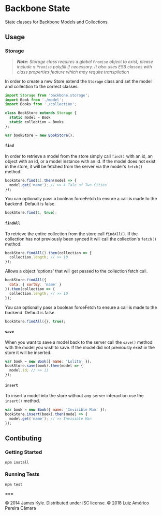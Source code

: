 # Backbone State

State classes for Backbone Models and Collections.

## Usage

### Storage

> _**Note:** Storage class requires a global `Promise` object to
> exist, please include a `Promise` polyfill if necessary.
> It also uses ES6 classes with class properties feature which may require transpilation_

In order to create a new Store extend the `Storage` class and set the model and
collection to the correct classes.

```js
import Storage from 'backbone.storage';
import Book from './model';
import Books from './collection';

class BookStore extends Storage {
  static model = Book
  static collection = Books
};

var bookStore = new BookStore();
```

#### `find`

In order to retrieve a model from the store simply call `find()` with an id,
an object with an id, or a model instance with an id. If the model does not
exist in the store, it will be fetched from the server via the model's `fetch()` method.

```js
bookStore.find(1).then(model => {
  model.get('name'); // >> A Tale of Two Cities
});
```
You can optionally pass a boolean forceFetch to ensure a call is made to the backend. Default is false.
```js
bookStore.find(1, true);
```

#### `findAll`

To retrieve the entire collection from the store call `findAll()`. If the
collection has not previously been synced it will call the collection's
`fetch()` method.

```js
bookStore.findAll().then(collection => {
  collection.length; // >> 10
});
```

Allows a object 'options' that will get passed to the collection fetch call.
```js
bookStore.findAll({
  data: { sortBy: 'name' }
}).then(collection => {
  collection.length; // >> 10
});
```
You can optionally pass a boolean forceFetch to ensure a call is made to the backend. Default is false.
```js
bookStore.findAll({}, true);
```

#### `save`

When you want to save a model back to the server call the `save()` method with
the model you wish to save. If the model did not previously exist in the store
it will be inserted.

```js
var book = new Book({ name: 'Lolita' });
bookStore.save(book).then(model => {
  model.id; // >> 11
});
```

#### `insert`

To insert a model into the store without any server interaction use the
`insert()` method.

```js
var book = new Book({ name: 'Invisible Man' });
bookStore.insert(book).then(model => {
  model.get('name'); // >> Invisible Man
});
```

## Contibuting

### Getting Started

```
npm install
```

### Running Tests

```
npm test
```

===

© 2014 James Kyle. Distributed under ISC license.
© 2018 Luiz Américo Pereira Câmara
